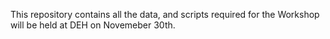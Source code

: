 This repository contains all the data, and scripts required for the Workshop will be held at DEH on Novemeber 30th.
